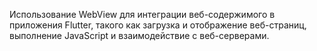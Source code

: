 Использование WebView для интеграции веб-содержимого в приложения Flutter, такого как загрузка и отображение веб-страниц, выполнение JavaScript и взаимодействие с веб-серверами.